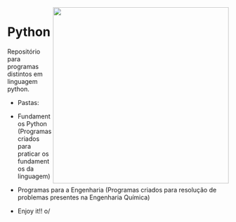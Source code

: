 <img align="right" width="400" height="400" src="https://user-images.githubusercontent.com/81400943/113368555-74611000-9335-11eb-83aa-a0e7c0c515ff.jpg">

# Python
 Repositório para programas distintos em linguagem python.
- Pastas:

- Fundamentos Python (Programas criados para praticar os fundamentos da linguagem)
- Programas para a Engenharia (Programas criados para resolução de problemas presentes na Engenharia Química)


- Enjoy it!! o/

